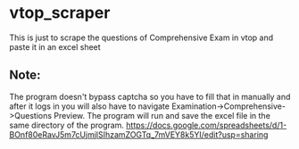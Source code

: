 # vtop_scraper
This is just to scrape the questions of Comprehensive Exam in vtop and paste it in an excel sheet
## Note:
The program doesn't bypass captcha so you have to fill that in manually and after it logs in you will also have to navigate Examination->Comprehensive->Questions Preview.
The program will run and save the excel file in the same directory of the program.
https://docs.google.com/spreadsheets/d/1-BOnf80eRavJ5m7cUjmjlSIhzamZOGTq_7mVEY8k5YI/edit?usp=sharing
